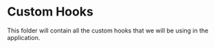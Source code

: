 # Custom Hooks
This folder will contain all the custom hooks that we will be using in the application.

